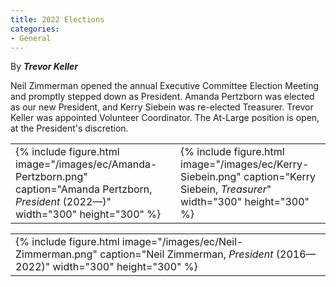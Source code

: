 ```yaml
---
title: 2022 Elections
categories:
- General
---
```


By ***Trevor Keller***

Neil Zimmerman opened the annual Executive Committee Election Meeting
and promptly stepped down as President. Amanda Pertzborn was elected
as our new President, and Kerry Siebein was re-elected Treasurer.
Trevor Keller was appointed Volunteer Coordinator. The At-Large
position is open, at the President's discretion.

<table>
<tr>
<td>
{% include figure.html
   image="/images/ec/Amanda-Pertzborn.png"
   caption="Amanda Pertzborn, <em>President</em> (2022—)"
   width="300"
   height="300"
%}
</td>
<td>
{% include figure.html
   image="/images/ec/Kerry-Siebein.png"
   caption="Kerry Siebein, <em>Treasurer</em>"
   width="300"
   height="300"
%}
</td>
</tr>
</table>

<table>
<tr>
<td>
{% include figure.html
   image="/images/ec/Neil-Zimmerman.png"
   caption="Neil Zimmerman, <em>President</em> (2016—2022)"
   width="300"
   height="300"
%}
</td>
</tr>
</table>
